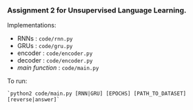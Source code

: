 ### Assignment 2 for Unsupervised Language Learning.

Implementations:

  - RNNs            : `code/rnn.py`
  - GRUs            : `code/gru.py`
  - encoder         : `code/encoder.py`
  - decoder         : `code/encoder.py`
  - *main function* : `code/main.py`

To run:

    `python2 code/main.py [RNN|GRU] [EPOCHS] [PATH_TO_DATASET] [reverse|answer]`
